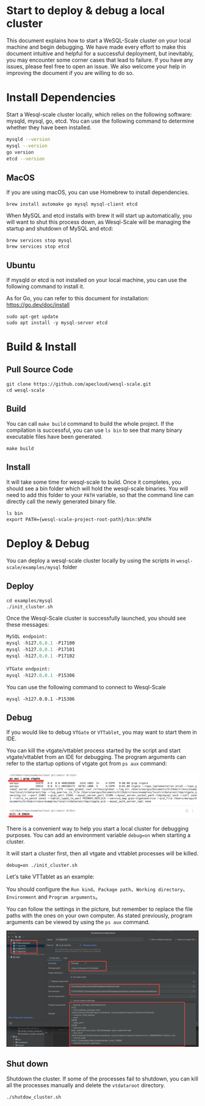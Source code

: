 Start to deploy & debug a local cluster
=====================

This document explains how to start a WeSQL-Scale cluster on your local machine and begin debugging. We have made every effort to make this document intuitive and helpful for a successful deployment, but inevitably, you may encounter some corner cases that lead to failure. If you have any issues, please feel free to open an issue. We also welcome your help in improving the document if you are willing to do so.

# **Install Dependencies**

Start a Wesql-scale cluster locally, which relies on the following software: mysqld, mysql, go, etcd. You can use the following command to determine whether they have been installed.

```Bash
mysqld --version
mysql --version
go version
etcd --version
```

## **MacOS**

If you are using macOS, you can use Homebrew to install dependencies.

```Shell
brew install automake go mysql mysql-client etcd
```

When MySQL and etcd installs with brew it will start up automatically, you will want to shut this process down, as Wesql-Scale will be managing the startup and shutdown of MySQL and etcd:

```Shell
brew services stop mysql
brew services stop etcd
```

## **Ubuntu**

If mysqld or etcd is not installed on your local machine, you can use the following command to install it.

As for Go, you can refer to this document for installation: https://go.dev/doc/install

```Shell
sudo apt-get update
sudo apt install -y mysql-server etcd 
```

# **Build & Install**

## **Pull Source Code**

```Shell
git clone https://github.com/apecloud/wesql-scale.git
cd wesql-scale
```

## **Build**

You can call `make build` command to build the whole project. If the compilation is successful, you can use `ls bin` to see that many binary executable files have been generated.

```Shell
make build
```

## Install

It will take some time for wesql-scale to build. Once it completes, you should see a bin folder which will hold the  wesql-scale binaries. You will need to add this folder to your `PATH` variable, so that the command line can directly call the newly generated binary file.

```Shell
ls bin
export PATH={wesql-scale-project-root-path}/bin:$PATH
```

# **Deploy** **&** **Debug**

You can deploy a wesql-scale cluster locally by using the scripts in `wesql-scale/examples/mysql` folder

## **Deploy**

```Shell
cd examples/mysql
./init_cluster.sh
```

Once the Wesql-Scale cluster is successfully launched, you should see these messages:

```SQL
MySQL endpoint:
mysql -h127.0.0.1 -P17100
mysql -h127.0.0.1 -P17101
mysql -h127.0.0.1 -P17102

VTGate endpoint:
mysql -h127.0.0.1 -P15306
```

You can use the following command to connect to Wesql-Scale

```Shell
mysql -h127.0.0.1 -P15306
```

## Debug

If you would like to debug `VTGate` or `VTTablet`, you may want to start them in IDE.

You can kill the vtgate/vttablet process started by the script and start vtgate/vttablet from an IDE for debugging. The program arguments can refer to the startup options of vtgate got from `ps aux` command:

![img](images/ps_aux.png)

There is a convenient way to help you start a local cluster for debugging purposes. You can add an environment variable `debug=on` when starting a cluster.

It will start a cluster first, then all vtgate and vttablet processes will be killed.

```Shell
debug=on ./init_cluster.sh
```

Let's take VTTablet as an example:

You should configure the `Run kind`、`Package path`、`Working directory`、`Environment` and `Program arguments`。

You can follow the settings in the picture, but remember to replace the file paths with the ones on your own computer. As stated previously, program arguments can be viewed by using the `ps aux` command.

![img](images/debug_goland.png)

## Shut down

Shutdown the cluster. If some of the processes fail to shutdown, you can kill all the processes manually and delete the `vtdataroot` directory.

```Shell
./shutdow_cluster.sh
```